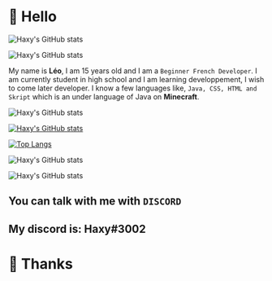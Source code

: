 # 👋 Hello 

![Haxy's GitHub stats](https://image.noelshack.com/fichiers/2022/19/6/1652542011-lgoo-1.png)

![Haxy's GitHub stats](https://image.noelshack.com/fichiers/2022/19/6/1652543114-infoprof.png)

My name is **Léo**, I am 15 years old and I am a ``Beginner French Developer``.
I am currently student in high school and I am learning developpement, I wish to come later developer.
I know a few languages like, ``Java, CSS, HTML and Skript`` which is an under language of Java on **Minecraft**.



![Haxy's GitHub stats](https://image.noelshack.com/fichiers/2022/19/6/1652543113-stats.png)

[![Haxy's GitHub stats](https://github-readme-stats.vercel.app/api?username=Haxy972&show_icons=true&theme=dracula)](https://github.com/Haxy972/github-readme-stats)

[![Top Langs](https://github-readme-stats.vercel.app/api/top-langs/?username=Haxy972&layout=compact&show_icons=true&theme=radical)](https://github.com/Haxy972/github-readme-stats)

![Haxy's GitHub stats](https://image.noelshack.com/fichiers/2022/19/6/1652543112-contact.png)

![Haxy's GitHub stats](https://image.noelshack.com/fichiers/2022/19/6/1652543491-discord.png)

## You can talk with me with ``DISCORD``
## My discord is: **Haxy#3002**


# 🌴 Thanks  
